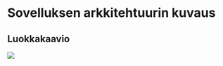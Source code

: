 # Sovelluksen arkkitehtuurin kuvaus

## Luokkakaavio

<img src="https://raw.githubusercontent.com/ounai/otm-harjoitustyo/NysseTulee/dokumentaatio/kuvat/luokkakaavio.png">


